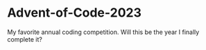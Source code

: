 # Advent-of-Code-2023
My favorite annual coding competition. Will this be the year I finally complete it?
